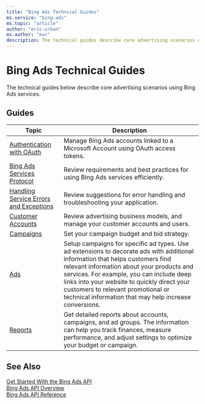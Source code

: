 ```yaml
---
title: "Bing Ads Technical Guides"
ms.service: "bing-ads"
ms.topic: "article"
author: "eric-urban"
ms.author: "eur"
description: The technical guides describe core advertising scenarios using Bing Ads services.
---
```

# Bing Ads Technical Guides
The technical guides below describe core advertising scenarios using Bing Ads services.

## Guides

|Topic|Description|
|---------|---------------|
|[Authentication with OAuth](../guides/authentication-oauth.md)|Manage Bing Ads accounts linked to a Microsoft Account using OAuth access tokens.|
|[Bing Ads Services Protocol](../guides/services-protocol.md)|Review requirements and best practices for using Bing Ads services efficiently.|
|[Handling Service Errors and Exceptions](../guides/handle-service-errors-exceptions.md)|Review suggestions for error handling and troubleshooting your application.|
|[Customer Accounts](../guides/customer-accounts.md)|Review advertising business models, and manage your customer accounts and users.|
|[Campaigns](../guides/campaigns.md)|Set your campaign budget and bid strategy.|
|[Ads](../guides/ads.md)|Setup campaigns for specific ad types. Use ad extensions to decorate ads with additional information that helps customers find relevant information about your products and services. For example, you can include deep links into your website to quickly direct your customers to relevant promotional or technical information that may help increase conversions.|
|[Reports](../guides/reports.md)|Get detailed reports about accounts, campaigns, and ad groups. The information can help you track finances, measure performance, and adjust settings to optimize your budget or campaign.|

## See Also
[Get Started With the Bing Ads API](../guides/get-started.md)  
[Bing Ads API Overview](../guides/index.md)  
[Bing Ads API Reference](../guides/reference.md)  


